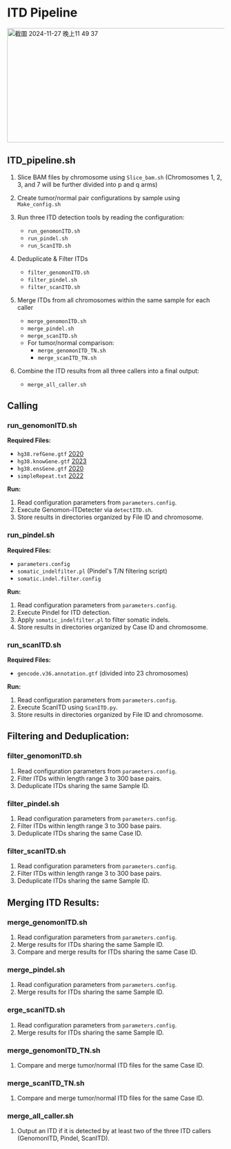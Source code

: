 # ITD Pipeline
<img width="1031" alt="截圖 2024-11-27 晚上11 49 37" src="https://github.com/user-attachments/assets/d2a790a7-d5cb-4a91-8a29-2134de29fa5e" width="1000" height="265">

## ITD_pipeline.sh
1. Slice BAM files by chromosome using `Slice_bam.sh` (Chromosomes 1, 2, 3, and 7 will be further divided into p and q arms)
2. Create tumor/normal pair configurations by sample using `Make_config.sh`
3. Run three ITD detection tools by reading the configuration:
    - `run_genomonITD.sh`
    - `run_pindel.sh`
    - `run_ScanITD.sh`
4. Deduplicate & Filter ITDs
    - `filter_genomonITD.sh`
    - `filter_pindel.sh`
    - `filter_scanITD.sh`
5. Merge ITDs from all chromosomes within the same sample for each caller
    - `merge_genomonITD.sh`
    - `merge_pindel.sh`
    - `merge_scanITD.sh`
    - For tumor/normal comparison:
       - `merge_genomonITD_TN.sh`
       - `merge_scanITD_TN.sh`
         
6. Combine the ITD results from all three callers into a final output:
     - `merge_all_caller.sh`

## Calling
### run_genomonITD.sh
**Required Files:**
   - `hg38.refGene.gtf` [2020](https://hgdownload.soe.ucsc.edu/goldenPath/hg38/bigZips/genes/)
   - `hg38.knowGene.gtf` [2023](https://hgdownload.soe.ucsc.edu/goldenPath/hg38/bigZips/genes/)
   - `hg38.ensGene.gtf` [2020](https://hgdownload.soe.ucsc.edu/goldenPath/hg38/bigZips/genes/)
   - `simpleRepeat.txt` [2022](https://hgdownload.soe.ucsc.edu/goldenPath/hg38/database/)

**Run:**
1. Read configuration parameters from `parameters.config`.
2. Execute Genomon-ITDetecter via `detectITD.sh`.
3. Store results in directories organized by File ID and chromosome.

### run_pindel.sh
**Required Files:**
   - `parameters.config`
   - `somatic_indelfilter.pl` (Pindel's T/N filtering script)
   - `somatic.indel.filter.config`

**Run:**
1. Read configuration parameters from `parameters.config`.
2. Execute Pindel for ITD detection.
3. Apply `somatic_indelfilter.pl` to filter somatic indels.
4. Store results in directories organized by Case ID and chromosome.

### run_scanITD.sh
**Required Files:**
   - `gencode.v36.annotation.gtf` (divided into 23 chromosomes)

**Run:**
1. Read configuration parameters from `parameters.config`.
2. Execute ScanITD using `ScanITD.py`.
3. Store results in directories organized by File ID and chromosome.

## Filtering and Deduplication:

### filter_genomonITD.sh
1. Read configuration parameters from `parameters.config`.
2. Filter ITDs within length range 3 to 300 base pairs.
3. Deduplicate ITDs sharing the same Sample ID.

### filter_pindel.sh
1. Read configuration parameters from `parameters.config`.
2. Filter ITDs within length range 3 to 300 base pairs.
3. Deduplicate ITDs sharing the same Case ID.

### filter_scanITD.sh
1. Read configuration parameters from `parameters.config`.
2. Filter ITDs within length range 3 to 300 base pairs.
3. Deduplicate ITDs sharing the same Sample ID.

## Merging ITD Results:

### merge_genomonITD.sh
1. Read configuration parameters from `parameters.config`.
2. Merge results for ITDs sharing the same Sample ID.
3. Compare and merge results for ITDs sharing the same Case ID.

### merge_pindel.sh
1. Read configuration parameters from `parameters.config`.
2. Merge results for ITDs sharing the same Sample ID.

### erge_scanITD.sh
1. Read configuration parameters from `parameters.config`.
2. Merge results for ITDs sharing the same Sample ID.

### merge_genomonITD_TN.sh
1. Compare and merge tumor/normal ITD files for the same Case ID.

### merge_scanITD_TN.sh
1. Compare and merge tumor/normal ITD files for the same Case ID.

### merge_all_caller.sh
1. Output an ITD if it is detected by at least two of the three ITD callers (GenomonITD, Pindel, ScanITD).
